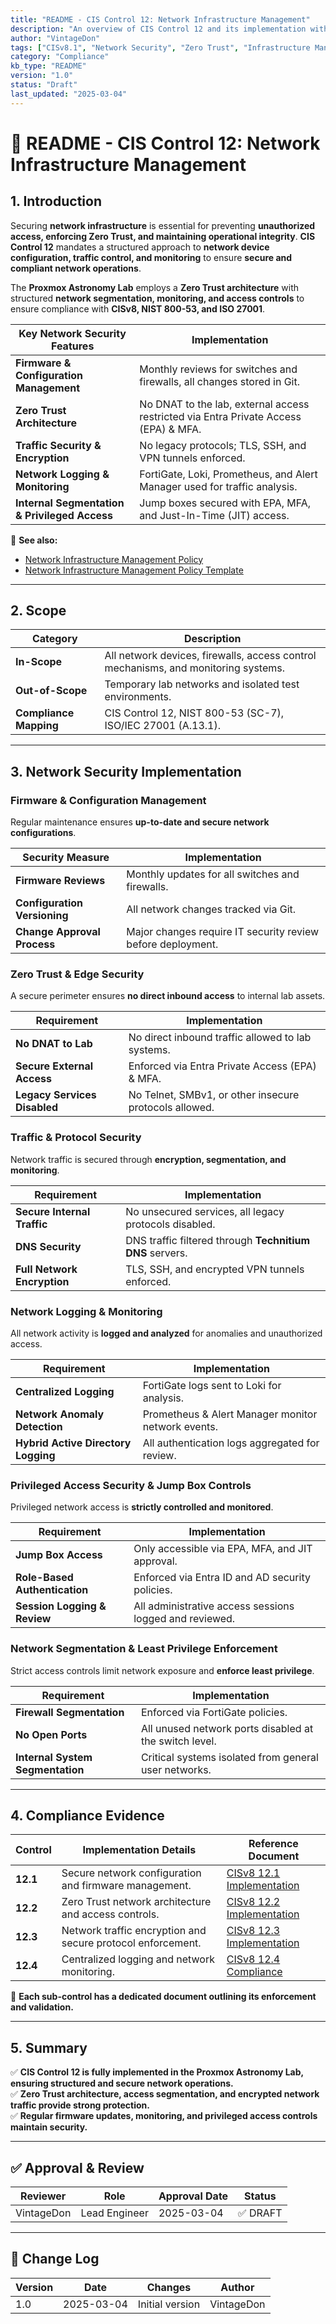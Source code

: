 ```yaml
---
title: "README - CIS Control 12: Network Infrastructure Management"
description: "An overview of CIS Control 12 and its implementation within the Proxmox Astronomy Lab, ensuring secure deployment, monitoring, and maintenance of network infrastructure."
author: "VintageDon"
tags: ["CISv8.1", "Network Security", "Zero Trust", "Infrastructure Management", "Compliance"]
category: "Compliance"
kb_type: "README"
version: "1.0"
status: "Draft"
last_updated: "2025-03-04"
---
```


# **📜 README - CIS Control 12: Network Infrastructure Management**

## **1. Introduction**

Securing **network infrastructure** is essential for preventing **unauthorized access, enforcing Zero Trust, and maintaining operational integrity**. **CIS Control 12** mandates a structured approach to **network device configuration, traffic control, and monitoring** to ensure **secure and compliant network operations**.

The **Proxmox Astronomy Lab** employs a **Zero Trust architecture** with structured **network segmentation, monitoring, and access controls** to ensure compliance with **CISv8, NIST 800-53, and ISO 27001**.

| **Key Network Security Features** | **Implementation** |
|----------------------------------|------------------|
| **Firmware & Configuration Management** | Monthly reviews for switches and firewalls, all changes stored in Git. |
| **Zero Trust Architecture** | No DNAT to the lab, external access restricted via Entra Private Access (EPA) & MFA. |
| **Traffic Security & Encryption** | No legacy protocols; TLS, SSH, and VPN tunnels enforced. |
| **Network Logging & Monitoring** | FortiGate, Loki, Prometheus, and Alert Manager used for traffic analysis. |
| **Internal Segmentation & Privileged Access** | Jump boxes secured with EPA, MFA, and Just-In-Time (JIT) access. |

📌 **See also:**

- [Network Infrastructure Management Policy](../cisv81-controls/cisv81-12-network-infrastructure-management-policy.md)
- [Network Infrastructure Management Policy Template](../cisv81-policy-templates/cisv81-12-network-infrastructure-management-template.md)

---

## **2. Scope**

| **Category**  | **Description** |
|--------------|----------------|
| **In-Scope** | All network devices, firewalls, access control mechanisms, and monitoring systems. |
| **Out-of-Scope** | Temporary lab networks and isolated test environments. |
| **Compliance Mapping** | CIS Control 12, NIST 800-53 (SC-7), ISO/IEC 27001 (A.13.1). |

---

## **3. Network Security Implementation**

### **Firmware & Configuration Management**

Regular maintenance ensures **up-to-date and secure network configurations**.

| **Security Measure** | **Implementation** |
|----------------------|----------------|
| **Firmware Reviews** | Monthly updates for all switches and firewalls. |
| **Configuration Versioning** | All network changes tracked via Git. |
| **Change Approval Process** | Major changes require IT security review before deployment. |

### **Zero Trust & Edge Security**

A secure perimeter ensures **no direct inbound access** to internal lab assets.

| **Requirement** | **Implementation** |
|--------------|------------------|
| **No DNAT to Lab** | No direct inbound traffic allowed to lab systems. |
| **Secure External Access** | Enforced via Entra Private Access (EPA) & MFA. |
| **Legacy Services Disabled** | No Telnet, SMBv1, or other insecure protocols allowed. |

### **Traffic & Protocol Security**

Network traffic is secured through **encryption, segmentation, and monitoring**.

| **Requirement** | **Implementation** |
|--------------|------------------|
| **Secure Internal Traffic** | No unsecured services, all legacy protocols disabled. |
| **DNS Security** | DNS traffic filtered through **Technitium DNS** servers. |
| **Full Network Encryption** | TLS, SSH, and encrypted VPN tunnels enforced. |

### **Network Logging & Monitoring**

All network activity is **logged and analyzed** for anomalies and unauthorized access.

| **Requirement** | **Implementation** |
|--------------|------------------|
| **Centralized Logging** | FortiGate logs sent to Loki for analysis. |
| **Network Anomaly Detection** | Prometheus & Alert Manager monitor network events. |
| **Hybrid Active Directory Logging** | All authentication logs aggregated for review. |

### **Privileged Access Security & Jump Box Controls**

Privileged network access is **strictly controlled and monitored**.

| **Requirement** | **Implementation** |
|--------------|------------------|
| **Jump Box Access** | Only accessible via EPA, MFA, and JIT approval. |
| **Role-Based Authentication** | Enforced via Entra ID and AD security policies. |
| **Session Logging & Review** | All administrative access sessions logged and reviewed. |

### **Network Segmentation & Least Privilege Enforcement**

Strict access controls limit network exposure and **enforce least privilege**.

| **Requirement** | **Implementation** |
|--------------|------------------|
| **Firewall Segmentation** | Enforced via FortiGate policies. |
| **No Open Ports** | All unused network ports disabled at the switch level. |
| **Internal System Segmentation** | Critical systems isolated from general user networks. |

---

## **4. Compliance Evidence**

| **Control** | **Implementation Details** | **Reference Document** |
|------------|----------------------|------------------|
| **12.1** | Secure network configuration and firmware management. | [CISv8 12.1 Implementation](./12.1.md) |
| **12.2** | Zero Trust network architecture and access controls. | [CISv8 12.2 Implementation](./12.2.md) |
| **12.3** | Network traffic encryption and secure protocol enforcement. | [CISv8 12.3 Implementation](./12.3.md) |
| **12.4** | Centralized logging and network monitoring. | [CISv8 12.4 Compliance](./12.4.md) |

📌 **Each sub-control has a dedicated document outlining its enforcement and validation.**

---

## **5. Summary**

✅ **CIS Control 12 is fully implemented in the Proxmox Astronomy Lab, ensuring structured and secure network operations.**  
✅ **Zero Trust architecture, access segmentation, and encrypted network traffic provide strong protection.**  
✅ **Regular firmware updates, monitoring, and privileged access controls maintain security.**  

---

## ✅ Approval & Review

| **Reviewer** | **Role** | **Approval Date** | **Status** |
|-------------|---------|------------------|------------|
| VintageDon | Lead Engineer | 2025-03-04 | ✅ DRAFT |

---

## 📜 Change Log

| **Version** | **Date** | **Changes** | **Author** |
|------------|---------|-------------|------------|
| 1.0 | 2025-03-04 | Initial version | VintageDon |

